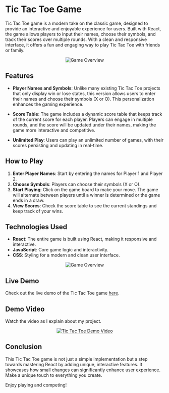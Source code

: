 # Tic Tac Toe Game

Tic Tac Toe game is a modern take on the classic game, designed to provide an interactive and enjoyable experience for users. Built with React, the game allows players to input their names, choose their symbols, and track their scores over multiple rounds. With a clean and responsive interface, it offers a fun and engaging way to play Tic Tac Toe with friends or family.  <br>
<div align="center">
  <img src="https://github.com/user-attachments/assets/383cd0de-dbbf-4d8c-b32d-bcb813d6ce58" alt="Game Overview" />
</div>

## Features

- **Player Names and Symbols**: Unlike many existing Tic Tac Toe projects that only display win or lose states, this version allows users to enter their names and choose their symbols (X or O). This personalization enhances the gaming experience.

- **Score Table**: The game includes a dynamic score table that keeps track of the current score for each player. Players can engage in multiple rounds, and the score will be updated under their names, making the game more interactive and competitive.

- **Unlimited Play**: Users can play an unlimited number of games, with their scores persisting and updating in real-time.

## How to Play

1. **Enter Player Names**: Start by entering the names for Player 1 and Player 2.
2. **Choose Symbols**: Players can choose their symbols (X or O).
3. **Start Playing**: Click on the game board to make your move. The game will alternate between players until a winner is determined or the game ends in a draw.
4. **View Scores**: Check the score table to see the current standings and keep track of your wins.

## Technologies Used

- **React**: The entire game is built using React, making it responsive and interactive.
- **JavaScript**: Core game logic and interactivity.
- **CSS**: Styling for a modern and clean user interface.<br>
<div align="center">
  <img src="https://github.com/user-attachments/assets/41f6c623-e284-47c3-9556-e4db728b7737" alt="Game Overview" />
</div>

## Live Demo

Check out the live demo of the Tic Tac Toe game [here](https://chimerical-queijadas-001a89.netlify.app/).

## Demo Video
Watch the video as I explain about my project.
<div align="center">
  <a href="https://youtu.be/CSmRRupvHu0" target="_blank">
    <img src="https://img.youtube.com/vi/CSmRRupvHu0/0.jpg" alt="Tic Tac Toe Demo Video" />
  </a>
</div>

## Conclusion

This Tic Tac Toe game is not just a simple implementation but a step towards mastering React by adding unique, interactive features. It showcases how small changes can significantly enhance user experience. Make a unique touch to everything you create.

Enjoy playing and competing!
